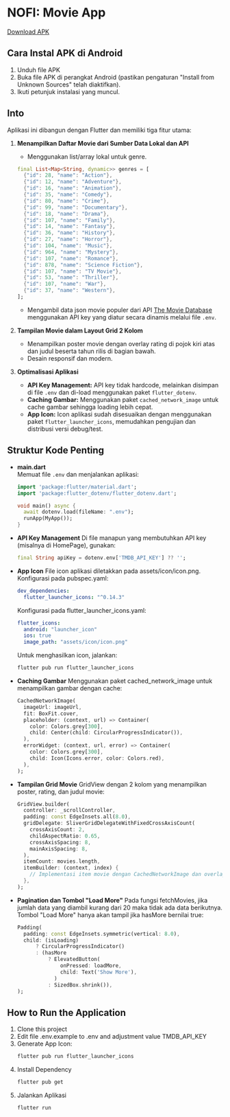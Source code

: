 # NOFI: Movie App

[Download APK](https://drive.google.com/file/d/12BcEemvD8DTtXgt137xOzHe-fMcZp68K/view?usp=sharing)

## Cara Instal APK di Android
1. Unduh file APK
2. Buka file APK di perangkat Android (pastikan pengaturan "Install from Unknown Sources" telah diaktifkan).
3. Ikuti petunjuk instalasi yang muncul.

## Into

Aplikasi ini dibangun dengan Flutter dan memiliki tiga fitur utama:

1. **Menampilkan Daftar Movie dari Sumber Data Lokal dan API**
   - Menggunakan list/array lokal untuk genre.
    ```dart
    final List<Map<String, dynamic>> genres = [
      {"id": 28, "name": "Action"},
      {"id": 12, "name": "Adventure"},
      {"id": 16, "name": "Animation"},
      {"id": 35, "name": "Comedy"},
      {"id": 80, "name": "Crime"},
      {"id": 99, "name": "Documentary"},
      {"id": 18, "name": "Drama"},
      {"id": 107, "name": "Family"},
      {"id": 14, "name": "Fantasy"},
      {"id": 36, "name": "History"},
      {"id": 27, "name": "Horror"},
      {"id": 104, "name": "Music"},
      {"id": 964, "name": "Mystery"},
      {"id": 107, "name": "Romance"},
      {"id": 878, "name": "Science Fiction"},
      {"id": 107, "name": "TV Movie"},
      {"id": 53, "name": "Thriller"},
      {"id": 107, "name": "War"},
      {"id": 37, "name": "Western"},
    ];
    ```
   - Mengambil data json movie populer dari API [The Movie Database](https://www.themoviedb.org/documentation/api) menggunakan API key yang diatur secara dinamis melalui file `.env`.
  
1. **Tampilan Movie dalam Layout Grid 2 Kolom**
   - Menampilkan poster movie dengan overlay rating di pojok kiri atas dan judul beserta tahun rilis di bagian bawah.
   - Desain responsif dan modern.
  
2. **Optimalisasi Aplikasi**
   - **API Key Management:** API key tidak hardcode, melainkan disimpan di file `.env` dan di-load menggunakan paket `flutter_dotenv`.
   - **Caching Gambar:** Menggunakan paket `cached_network_image` untuk cache gambar sehingga loading lebih cepat.
   - **App Icon:** Icon aplikasi sudah disesuaikan dengan menggunakan paket `flutter_launcher_icons`, memudahkan pengujian dan distribusi versi debug/test.

## Struktur Kode Penting

- **main.dart**  
  Memuat file `.env` dan menjalankan aplikasi:
  ```dart
  import 'package:flutter/material.dart';
  import 'package:flutter_dotenv/flutter_dotenv.dart';

  void main() async {
    await dotenv.load(fileName: ".env");
    runApp(MyApp());
  }

- **API Key Management**
  Di file manapun yang membutuhkan API key (misalnya di HomePage), gunakan:
  ```dart
  final String apiKey = dotenv.env['TMDB_API_KEY'] ?? '';
  ```

- **App Icon**
  File icon aplikasi diletakkan pada assets/icon/icon.png.
  Konfigurasi pada pubspec.yaml:
  ```yaml
  dev_dependencies:
    flutter_launcher_icons: "^0.14.3"
  ```
  
  Konfigurasi pada flutter_launcher_icons.yaml:
  ```yaml
  flutter_icons:
    android: "launcher_icon"
    ios: true
    image_path: "assets/icon/icon.png"
  ```
  Untuk menghasilkan icon, jalankan:
  ```bash
  flutter pub run flutter_launcher_icons
  ```
- **Caching Gambar**
  Menggunakan paket cached_network_image untuk menampilkan gambar dengan cache:
  ```dart
  CachedNetworkImage(
    imageUrl: imageUrl,
    fit: BoxFit.cover,
    placeholder: (context, url) => Container(
      color: Colors.grey[300],
      child: Center(child: CircularProgressIndicator()),
    ),
    errorWidget: (context, url, error) => Container(
      color: Colors.grey[300],
      child: Icon(Icons.error, color: Colors.red),
    ),
  );
  ```

- **Tampilan Grid Movie**
  GridView dengan 2 kolom yang menampilkan poster, rating, dan judul movie:
  ```dart
  GridView.builder(
    controller: _scrollController,
    padding: const EdgeInsets.all(8.0),
    gridDelegate: SliverGridDelegateWithFixedCrossAxisCount(
      crossAxisCount: 2,
      childAspectRatio: 0.65,
      crossAxisSpacing: 8,
      mainAxisSpacing: 8,
    ),
    itemCount: movies.length,
    itemBuilder: (context, index) {
      // Implementasi item movie dengan CachedNetworkImage dan overlay informasi.
    },
  );
  ```

- **Pagination dan Tombol "Load More"**
  Pada fungsi fetchMovies, jika jumlah data yang diambil kurang dari 20 maka tidak ada data berikutnya. Tombol "Load More" hanya akan tampil jika hasMore bernilai true:
  ```dart
  Padding(
    padding: const EdgeInsets.symmetric(vertical: 8.0),
    child: (isLoading)
        ? CircularProgressIndicator()
        : (hasMore
            ? ElevatedButton(
                onPressed: loadMore,
                child: Text('Show More'),
              )
            : SizedBox.shrink()),
  );
  ```
## How to Run the Application

1. Clone this project
2. Edit file .env.example to .env and adjustment value TMDB_API_KEY
3. Generate App Icon: 
    ```bash 
    flutter pub run flutter_launcher_icons
    ```
4. Install Dependency
    ```bash
    flutter pub get
    ```
5. Jalankan Aplikasi
    ```bash
    flutter run
    ```